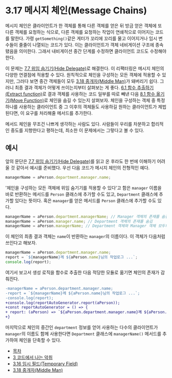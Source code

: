 # 3.17 메시지 체인(Message Chains)
메시지 체인은 클라이언트가 한 객체를 통해 다른 객체를 얻은 뒤 방금 얻은 객체에 또 다른 객체를 요청하는 식으로, 다른 객체를 요청하는 작업이 연쇄적으로 이어지는 코드를 말한다. 가령 `getSomething()`같은 게터가 꼬리에 꼬리를 물고 이어지거나 임시 변수들이 줄줄이 나열되는 코드가 있다. 이는 클라이언트가 객체 네비게이션 구조에 종속됐음을 의미한다. 그래서 내비게이션 중간 단계를 수정하면 클라이언트 코드도 수정해야 한다.

이 문제는 [7.7 위임 숨기기(Hide Delegate)](https://github.com/wonder13662/refactoring-v2/blob/writing/chapter07/7-7.md)로 해결한다. 이 리팩터링은 메시지 체인의 다양한 연결점에 적용할 수 있다. 원칙적으로 체인을 구성하는 모든 객체에 적용할 수 있지만, 그러다 보면 중간 객체들이 모두 [3.18 중개자(Middle Man)](https://github.com/wonder13662/refactoring-v2/blob/writing/chapter03/3-18.md)가 돼버리기 쉽다. 그러니 최종 결과 객체가 어떻게 쓰이는지부터 살펴보는 게 좋다. [6.1 함수 추출하기(Extract function)](https://github.com/wonder13662/refactoring-v2/blob/writing/chapter06/6-1.md)로 결과 객체를 사용하는 코드 일부를 따로 빼낸 다음 [8.1 함수 옮기기(Move Function)](https://github.com/wonder13662/refactoring-v2/blob/writing/chapter08/8-1.md)로 체인을 숨길 수 있는지 살펴보자. 체인을 구성하는 객체 중 특정 하나를 사용하는 클라이언트 중 그 이후의 객체들도 사용하길 원하는 클라이언트가 제법 된다면, 이 요구를 처리해줄 메서드를 추가한다.

메서드 체인을 무조건 나쁘게 생각하는 사람도 있다. 사람들이 우리를 차분하고 합리적인 중도를 지향한다고 평하는데, 최소한 이 문제에서는 그렇다고 볼 수 있다.
## 예시
앞의 문단은 [7.7 위임 숨기기(Hide Delegate)](https://github.com/wonder13662/refactoring-v2/blob/writing/chapter07/7-7.md)를 읽고 온 후라도 한 번에 이해하기 어려울 것 같아서 예시를 준비했다. 우선 다음 코드가 메시지 체인의 전형적인 예다.

``` javascript
managerName = aPerson.department.manager.name;
```

'체인을 구성하는 모든 객체에 위임 숨기기를 적용할 수 있다'고 함은 `manager` 이름을 바로 반환하는 메서드를 `Person` 클래스에 추가할 수도 있고, `Department` 클래스에 추가할 있다는 뜻이다. 혹은 `manager`를 얻은 메서드를 `Person` 클래스에 추가할 수도 있다.

``` javascript
managerName = aPerson.department.managerName; // Manager 객체의 존재를 숨김
managerName = aPerson.manager.name; // Department 객체의 존재를 숨김
managerName = aPerson.managerName; // Department 객체와 Manager 객체 모두의 존재를 숨김
```
이 체인의 최종 결과 객체는 `name`이 반환하는 `manager`의 이름이다. 이 객체가 다음처럼 쓰인다고 해보자.
``` javascript
managerName = aPerson.department.manager.name;
report = `${managerName}께 ${aPerson.name}님의 작업로그 ...`;
console.log(report);
```
여기서 보고서 생성 로직을 함수로 추출한 다음 적당한 모듈로 옮기면 체인의 존재가 감춰진다.
``` diff
-managerName = aPerson.department.manager.name;
-report = `${managerName}께 ${aPerson.name}님의 작업로그 ...`;
-console.log(report);
+console.log(reportAutoGenerator.report(aPerson));
+const reportAutoGenerator = () => {
+ report: (aPerson) => `${aPerson.department.manager.name}께 ${aPerson.name}님의 작업로그 ...`,
+}
```
마지막으로 체인의 중간인 `department` 정보를 얻어 사용하는 다수의 클라이언트가 `manager`의 이름도 함께 사용한다면 `Department` 클래스에 `managerName()` 메서드를 추가하여 체인을 단축할 수 있다.

- [목차](https://github.com/wonder13662/refactoring-v2/blob/writing/README.md)
- [3 코드에서 나는 악취](https://github.com/wonder13662/refactoring-v2/blob/writing/chapter03)
- [3.16 임시 필드(Temporary Field)](https://github.com/wonder13662/refactoring-v2/blob/writing/chapter03/3-16.md)
- [3.18 중개자(Middle Man)](https://github.com/wonder13662/refactoring-v2/blob/writing/chapter03/3-18.md)